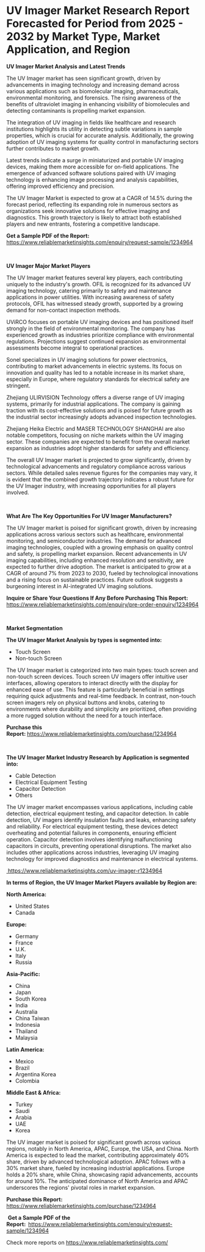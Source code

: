 <p><h1>UV Imager Market Research Report Forecasted for Period from 2025 -  2032 by Market Type, Market Application, and Region</h1></p><p><strong>UV Imager Market Analysis and Latest Trends</strong></p>
<p><p>The UV Imager market has seen significant growth, driven by advancements in imaging technology and increasing demand across various applications such as biomolecular imaging, pharmaceuticals, environmental monitoring, and forensics. The rising awareness of the benefits of ultraviolet imaging in enhancing visibility of biomolecules and detecting contaminants is propelling market expansion. </p><p>The integration of UV imaging in fields like healthcare and research institutions highlights its utility in detecting subtle variations in sample properties, which is crucial for accurate analysis. Additionally, the growing adoption of UV imaging systems for quality control in manufacturing sectors further contributes to market growth.</p><p>Latest trends indicate a surge in miniaturized and portable UV imaging devices, making them more accessible for on-field applications. The emergence of advanced software solutions paired with UV imaging technology is enhancing image processing and analysis capabilities, offering improved efficiency and precision.</p><p>The UV Imager Market is expected to grow at a CAGR of 14.5% during the forecast period, reflecting its expanding role in numerous sectors as organizations seek innovative solutions for effective imaging and diagnostics. This growth trajectory is likely to attract both established players and new entrants, fostering a competitive landscape.</p></p>
<p><strong>Get a Sample PDF of the Report:&nbsp;</strong> <a href="https://www.reliablemarketinsights.com/enquiry/request-sample/1234964?utm_campaign=2632&utm_medium=2&utm_source=Github&utm_content=ia&utm_term=08042025&utm_id=uv-imager">https://www.reliablemarketinsights.com/enquiry/request-sample/1234964</a></p>
<p>&nbsp;</p>
<p><strong>UV Imager Major Market Players</strong></p>
<p><p>The UV Imager market features several key players, each contributing uniquely to the industry's growth. OFIL is recognized for its advanced UV imaging technology, catering primarily to safety and maintenance applications in power utilities. With increasing awareness of safety protocols, OFIL has witnessed steady growth, supported by a growing demand for non-contact inspection methods.</p><p>UViRCO focuses on portable UV imaging devices and has positioned itself strongly in the field of environmental monitoring. The company has experienced growth as industries prioritize compliance with environmental regulations. Projections suggest continued expansion as environmental assessments become integral to operational practices.</p><p>Sonel specializes in UV imaging solutions for power electronics, contributing to market advancements in electric systems. Its focus on innovation and quality has led to a notable increase in its market share, especially in Europe, where regulatory standards for electrical safety are stringent.</p><p>Zhejiang ULIRVISION Technology offers a diverse range of UV imaging systems, primarily for industrial applications. The company is gaining traction with its cost-effective solutions and is poised for future growth as the industrial sector increasingly adopts advanced inspection technologies.</p><p>Zhejiang Heika Electric and MASER TECHNOLOGY SHANGHAI are also notable competitors, focusing on niche markets within the UV imaging sector. These companies are expected to benefit from the overall market expansion as industries adopt higher standards for safety and efficiency.</p><p>The overall UV Imager market is projected to grow significantly, driven by technological advancements and regulatory compliance across various sectors. While detailed sales revenue figures for the companies may vary, it is evident that the combined growth trajectory indicates a robust future for the UV Imager industry, with increasing opportunities for all players involved.</p></p>
<p>&nbsp;</p>
<p><strong>What Are The Key Opportunities For UV Imager Manufacturers?</strong></p>
<p><p>The UV Imager market is poised for significant growth, driven by increasing applications across various sectors such as healthcare, environmental monitoring, and semiconductor industries. The demand for advanced imaging technologies, coupled with a growing emphasis on quality control and safety, is propelling market expansion. Recent advancements in UV imaging capabilities, including enhanced resolution and sensitivity, are expected to further drive adoption. The market is anticipated to grow at a CAGR of around 7% from 2023 to 2030, fueled by technological innovations and a rising focus on sustainable practices. Future outlook suggests a burgeoning interest in AI-integrated UV imaging solutions.</p></p>
<p><strong>Inquire or Share Your Questions If Any Before Purchasing This Report:</strong> <a href="https://www.reliablemarketinsights.com/enquiry/pre-order-enquiry/1234964?utm_campaign=2632&utm_medium=2&utm_source=Github&utm_content=ia&utm_term=08042025&utm_id=uv-imager">https://www.reliablemarketinsights.com/enquiry/pre-order-enquiry/1234964</a></p>
<p>&nbsp;</p>
<p><strong>Market Segmentation</strong></p>
<p><strong>The UV Imager Market Analysis by types is segmented into:</strong></p>
<p><ul><li>Touch Screen</li><li>Non-touch Screen</li></ul></p>
<p><p>The UV Imager market is categorized into two main types: touch screen and non-touch screen devices. Touch screen UV imagers offer intuitive user interfaces, allowing operators to interact directly with the display for enhanced ease of use. This feature is particularly beneficial in settings requiring quick adjustments and real-time feedback. In contrast, non-touch screen imagers rely on physical buttons and knobs, catering to environments where durability and simplicity are prioritized, often providing a more rugged solution without the need for a touch interface.</p></p>
<p><strong>Purchase this Report:&nbsp;</strong><a href="https://www.reliablemarketinsights.com/purchase/1234964?utm_campaign=2632&utm_medium=2&utm_source=Github&utm_content=ia&utm_term=08042025&utm_id=uv-imager">https://www.reliablemarketinsights.com/purchase/1234964</a></p>
<p>&nbsp;</p>
<p><strong>The UV Imager Market Industry Research by Application is segmented into:</strong></p>
<p><ul><li>Cable Detection</li><li>Electrical Equipment Testing</li><li>Capacitor Detection</li><li>Others</li></ul></p>
<p><p>The UV imager market encompasses various applications, including cable detection, electrical equipment testing, and capacitor detection. In cable detection, UV imagers identify insulation faults and leaks, enhancing safety and reliability. For electrical equipment testing, these devices detect overheating and potential failures in components, ensuring efficient operation. Capacitor detection involves identifying malfunctioning capacitors in circuits, preventing operational disruptions. The market also includes other applications across industries, leveraging UV imaging technology for improved diagnostics and maintenance in electrical systems.</p></p>
<p><a href="https://www.reliablemarketinsights.com/uv-imager-r1234964?utm_campaign=2632&utm_medium=2&utm_source=Github&utm_content=ia&utm_term=08042025&utm_id=uv-imager">&nbsp;https://www.reliablemarketinsights.com/uv-imager-r1234964</a></p>
<p><strong>In terms of Region, the UV Imager Market Players available by Region are:</strong></p>
<p>
    <p> <strong> North America: </strong>
        <ul>
            <li>United States</li>
            <li>Canada</li>
        </ul>
        </p> 
    <p> <strong> Europe: </strong>
        <ul>
            <li>Germany</li>
            <li>France</li>
            <li>U.K.</li>
            <li>Italy</li>
            <li>Russia</li>
        </ul>
        </p> 
    <p> <strong> Asia-Pacific: </strong>
        <ul>
            <li>China</li>
            <li>Japan</li>
            <li>South Korea</li>
            <li>India</li>
            <li>Australia</li>
            <li>China Taiwan</li>
            <li>Indonesia</li>
            <li>Thailand</li>
            <li>Malaysia</li>
        </ul>
        </p> 
    <p> <strong> Latin America: </strong>
        <ul>
            <li>Mexico</li>
            <li>Brazil</li>
            <li>Argentina Korea</li>
            <li>Colombia</li>
        </ul>
        </p> 
    <p> <strong> Middle East & Africa: </strong>
        <ul>
            <li>Turkey</li>
            <li>Saudi</li>
            <li>Arabia</li>
            <li>UAE</li>
            <li>Korea</li>
        </ul>
    </p>
    </p>
<p><p>The UV imager market is poised for significant growth across various regions, notably in North America, APAC, Europe, the USA, and China. North America is expected to lead the market, contributing approximately 40% share, driven by advanced technological adoption. APAC follows with a 30% market share, fueled by increasing industrial applications. Europe holds a 20% share, while China, showcasing rapid advancements, accounts for around 10%. The anticipated dominance of North America and APAC underscores the regions' pivotal roles in market expansion.</p></p>
<p><strong>Purchase this Report: </strong><a href="https://www.reliablemarketinsights.com/purchase/1234964?utm_campaign=2632&utm_medium=2&utm_source=Github&utm_content=ia&utm_term=08042025&utm_id=uv-imager">https://www.reliablemarketinsights.com/purchase/1234964</a></p>
<p>&nbsp;<strong>Get a Sample PDF of the Report:&nbsp;&nbsp;</strong><a href="https://www.reliablemarketinsights.com/enquiry/request-sample/1234964?utm_campaign=2632&utm_medium=2&utm_source=Github&utm_content=ia&utm_term=08042025&utm_id=uv-imager">https://www.reliablemarketinsights.com/enquiry/request-sample/1234964</a></p>
<p><strong></strong></p>
<p>Check more reports on <a href="https://www.reliablemarketinsights.com/?utm_campaign=2632&utm_medium=2&utm_source=Github&utm_content=ia&utm_term=08042025&utm_id=uv-imager">https://www.reliablemarketinsights.com/</a></p>